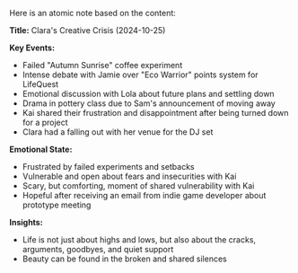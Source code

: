 Here is an atomic note based on the content:

**Title:** Clara's Creative Crisis (2024-10-25)

**Key Events:**

* Failed "Autumn Sunrise" coffee experiment
* Intense debate with Jamie over "Eco Warrior" points system for LifeQuest
* Emotional discussion with Lola about future plans and settling down
* Drama in pottery class due to Sam's announcement of moving away
* Kai shared their frustration and disappointment after being turned down for a project
* Clara had a falling out with her venue for the DJ set

**Emotional State:**

* Frustrated by failed experiments and setbacks
* Vulnerable and open about fears and insecurities with Kai
* Scary, but comforting, moment of shared vulnerability with Kai
* Hopeful after receiving an email from indie game developer about prototype meeting

**Insights:**

* Life is not just about highs and lows, but also about the cracks, arguments, goodbyes, and quiet support
* Beauty can be found in the broken and shared silences